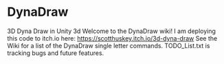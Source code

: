 # DynaDraw
3D Dyna Draw in Unity 3d
Welcome to the DynaDraw wiki! 
I am deploying this code to itch.io here: https://scotthuskey.itch.io/3d-dyna-draw
See the Wiki for a list of the DynaDraw single letter commands.
TODO_List.txt is tracking bugs and future features.

